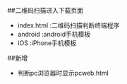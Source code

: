 ##二维码扫描进入下载页面

* index.html :二维码扫描判断终端程序
* android :android手机模板
* iOS :iPhone手机模板


##新增
 * 判断pc浏览器时显示pcweb.html
